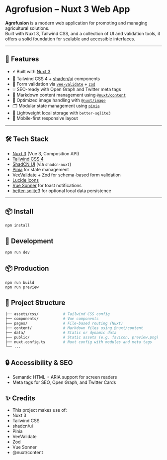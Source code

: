 # Agrofusion – Nuxt 3 Web App

**Agrofusion** is a modern web application for promoting and managing agricultural solutions.  
Built with Nuxt 3, Tailwind CSS, and a collection of UI and validation tools, it offers a solid foundation for scalable and accessible interfaces.

---

## 🚀 Features

- ⚡️ Built with [Nuxt 3](https://nuxt.com)
- 🎨 Tailwind CSS 4 + [shadcn/ui](https://ui.shadcn.dev) components
- 🧠 Form validation via [`vee-validate`](https://vee-validate.logaretm.com/) + [`zod`](https://zod.dev/)
- 💡 SEO-ready with Open Graph and Twitter meta tags
- 📝 Markdown content management using [`@nuxt/content`](https://content.nuxt.com/)
- 🌄 Optimized image handling with [`@nuxt/image`](https://image.nuxt.com/)
- 🗂 Modular state management using [`pinia`](https://pinia.vuejs.org/)
- 💾 Lightweight local storage with `better-sqlite3`
- 📱 Mobile-first responsive layout

---

## 🛠 Tech Stack

- [Nuxt 3](https://nuxt.com) (Vue 3, Composition API)
- [Tailwind CSS 4](https://tailwindcss.com/)
- [ShadCN UI](https://ui.shadcn.dev) (via `shadcn-nuxt`)
- [Pinia](https://pinia.vuejs.org/) for state management
- [VeeValidate](https://vee-validate.logaretm.com/) + [Zod](https://zod.dev/) for schema-based form validation
- [Lucide Icons](https://lucide.dev/)
- [Vue Sonner](https://sonner.emilkowal.ski/) for toast notifications
- [better-sqlite3](https://github.com/WiseLibs/better-sqlite3) for optional local data persistence

---

## 📦 Install

```bash
npm install
```

## 🧪 Development
```bash
npm run dev
```

## 📦 Production
```bash
npm run build
npm run preview
```

## 📁 Project Structure
```bash
├── assets/css/           # Tailwind CSS config
├── components/           # Vue components
├── pages/                # File-based routing (Nuxt)
├── content/              # Markdown files using @nuxt/content
├── data/                 # Static or dynamic data
├── public/               # Static assets (e.g. favicon, preview.png)
├── nuxt.config.ts        # Nuxt config with modules and meta tags
└── ...
```

## 🔒 Accessibility & SEO
- Semantic HTML + ARIA support for screen readers
- Meta tags for SEO, Open Graph, and Twitter Cards

## ✨ Credits
- This project makes use of:
- Nuxt 3
- Tailwind CSS
- shadcn/ui
- Pinia
- VeeValidate
- Zod
- Vue Sonner
- @nuxt/content